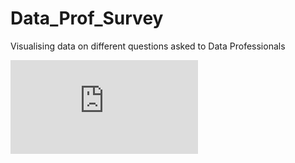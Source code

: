# Data_Prof_Survey

Visualising data on different questions asked to Data Professionals 

![Dashboard](https://raw.githubusercontent.com/ShreyashSanjay/Data_Prof_Survey/blob/main/Data_Professional_Survey.pdf)
